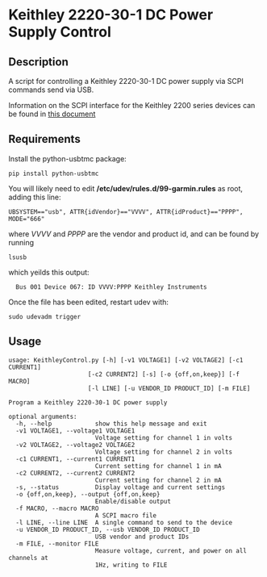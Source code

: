# Keithley 2220-30-1 DC Power Supply Control

## Description

A script for controlling a Keithley 2220-30-1 DC power supply via SCPI commands send via USB.

Information on the SCPI interface for the Keithley 2200 series devices can be found in [this document](https://www.tek.com/dc-power-supply/series-2220-2230-2231-multiple-output-manual-0)

## Requirements

Install the python-usbtmc package:

    pip install python-usbtmc

You will likely need to edit **/etc/udev/rules.d/99-garmin.rules** as root, adding this line:

    UBSYSTEM=="usb", ATTR{idVendor}=="VVVV", ATTR{idProduct}=="PPPP", MODE="666"

where *VVVV* and *PPPP* are the vendor and product id, and can be found by running

    lsusb

which yeilds this output:

      Bus 001 Device 067: ID VVVV:PPPP Keithley Instruments

Once the file has been edited, restart udev with:

    sudo udevadm trigger

## Usage


    usage: KeithleyControl.py [-h] [-v1 VOLTAGE1] [-v2 VOLTAGE2] [-c1 CURRENT1]
                          [-c2 CURRENT2] [-s] [-o {off,on,keep}] [-f MACRO]
                          [-l LINE] [-u VENDOR_ID PRODUCT_ID] [-m FILE]

    Program a Keithley 2220-30-1 DC power supply

    optional arguments:
      -h, --help            show this help message and exit
      -v1 VOLTAGE1, --voltage1 VOLTAGE1
                            Voltage setting for channel 1 in volts
      -v2 VOLTAGE2, --voltage2 VOLTAGE2
                            Voltage setting for channel 2 in volts
      -c1 CURRENT1, --current1 CURRENT1
                            Current setting for channel 1 in mA
      -c2 CURRENT2, --current2 CURRENT2
                            Current setting for channel 2 in mA
      -s, --status          Display voltage and current settings
      -o {off,on,keep}, --output {off,on,keep}
                            Enable/disable output
      -f MACRO, --macro MACRO
                            A SCPI macro file
      -l LINE, --line LINE  A single command to send to the device
      -u VENDOR_ID PRODUCT_ID, --usb VENDOR_ID PRODUCT_ID
                            USB vendor and product IDs
      -m FILE, --monitor FILE
                            Measure voltage, current, and power on all channels at
                            1Hz, writing to FILE
